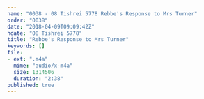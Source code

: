 ```yaml
---
name: "0038 - 08 Tishrei 5778 Rebbe's Response to Mrs Turner"
order: "0038"
date: "2018-04-09T09:09:42Z"
hdate: "08 Tishrei 5778"
title: "Rebbe's Response to Mrs Turner"
keywords: []
file:
- ext: ".m4a"
  mime: "audio/x-m4a"
  size: 1314506
  duration: "2:38"
published: true
---
```


